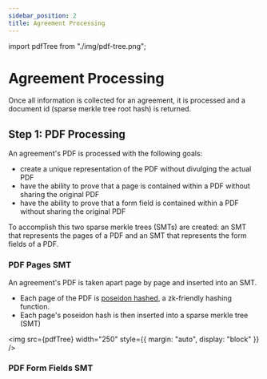 ```yaml
---
sidebar_position: 2
title: Agreement Processing
---
```


import pdfTree from "./img/pdf-tree.png";

# Agreement Processing

Once all information is collected for an agreement, it is processed and a document id (sparse merkle tree root hash)
is returned.

## Step 1: PDF Processing

An agreement's PDF is processed with the following goals:

- create a unique representation of the PDF without divulging the actual PDF
- have the ability to prove that a page is contained within a PDF without sharing the original PDF
- have the ability to prove that a form field is contained within a PDF without sharing the original PDF

To accomplish this two sparse merkle trees (SMTs) are created: an SMT that represents the pages of a PDF
and an SMT that represents the form fields of a PDF.

### PDF Pages SMT

An agreement's PDF is taken apart page by page and inserted into an SMT.

- Each page of the PDF is [poseidon hashed](https://www.poseidon-hash.info/), a zk-friendly hashing function.
- Each page's poseidon hash is then inserted into a sparse merkle tree (SMT)

<img src={pdfTree} width="250" style={{ margin: "auto", display: "block" }} />

### PDF Form Fields SMT
